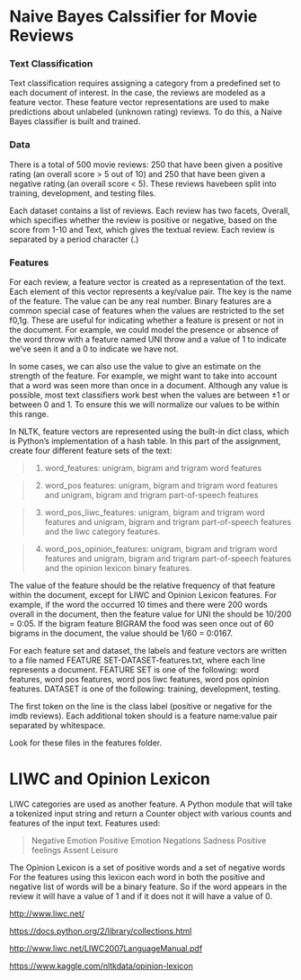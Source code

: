 # Naive Bayes Calssifier for Movie Reviews

### Text Classification
Text classification requires assigning a category from a predefined set to each document of interest. In the case,
the reviews are modeled as a feature vector. These feature vector representations are used to make predictions about unlabeled (unknown rating) reviews.
To do this, a Naive Bayes classifier is built and trained.

### Data  
There is a total of 500 movie reviews: 250 that have been given a positive rating (an overall score
\> 5 out of 10) and 250 that have been given a negative rating (an overall score < 5). 
These reviews havebeen split into training, development, and testing files. 

Each dataset contains a list of reviews. Each review has two facets, Overall, which specifies whether the
review is positive or negative, based on the score from 1-10 and Text, which gives the textual review. Each
review is separated by a period character (.)

### Features
For each review, a feature vector is created as a representation of the text. Each element of this vector represents
a key/value pair. The key is the name of the feature. The value can be any
real number. Binary features are a common special case of features when the values are restricted to the set
f0,1g. These are useful for indicating whether a feature is present or not in the document. For example, we
could model the presence or absence of the word throw with a feature named UNI throw and a value of 1 to
indicate we’ve seen it and a 0 to indicate we have not.

In some cases, we can also use the value to give an estimate on the strength of the feature. 
For example, we might want to take into account that a word was seen more than once in a document. Although any
value is possible, most text classifiers work best when the values are between ±1 or between 0 and 1. To
ensure this we will normalize our values to be within this range.

In NLTK, feature vectors are represented using the built-in dict class, which is Python’s implementation
of a hash table.
In this part of the assignment, create four different feature sets of the text:
>1. word_features: unigram, bigram and trigram word features

>2. word_pos features: unigram, bigram and trigram word features and unigram, bigram and trigram
part-of-speech features

>3. word_pos_liwc_features: unigram, bigram and trigram word features and unigram, bigram and trigram
part-of-speech features and the liwc category features.

>4. word_pos_opinion_features: unigram, bigram and trigram word features and unigram, bigram and
trigram part-of-speech features and the opinion lexicon binary features.

The value of the feature should be the relative frequency of that feature within the document,
except for LIWC and Opinion Lexicon features. 
For example, if the word the occurred 10 times and there were 200 words overall in the document, then the feature value for UNI the should be 10/200 = 0:05. 
If the bigram feature BIGRAM the food was seen once out of 60 bigrams in the document, the value should be 1/60 = 0:0167.


For each feature set and dataset, the labels and feature vectors are written to a file named
FEATURE SET-DATASET-features.txt, where each line represents a document. FEATURE SET
is one of the following: word features, word pos features, word pos liwc features,
word pos opinion features. 
DATASET is one of the following: training, development, testing.

The first token on the line is the class label (positive or negative for the imdb reviews). 
Each additional token should is a feature name:value pair separated by whitespace.

Look for these files in the features folder.

# LIWC and Opinion Lexicon
LIWC categories are used as another feature. A Python module that will take a tokenized input string and return a Counter
object with various counts and features of the input text. 
Features used:
> Negative Emotion 
  Positive Emotion 
  Negations 
  Sadness 
  Positive feelings 
  Assent 
  Leisure 

The Opinion Lexicon is a set of positive words and a set of negative words For the features using this
lexicon each word in both the positive and negative list of words will be a binary feature. So if the word
appears in the review it will have a value of 1 and if it does not it will have a value of 0. 

http://www.liwc.net/ 

https://docs.python.org/2/library/collections.html

http://www.liwc.net/LIWC2007LanguageManual.pdf

https://www.kaggle.com/nltkdata/opinion-lexicon


